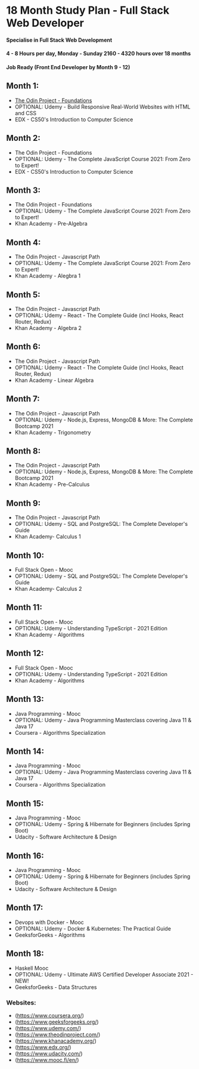 # 18 Month Study Plan - Full Stack Web Developer
#### Specialise in Full Stack Web Development
#### 4 - 8 Hours per day, Monday - Sunday 2160 - 4320 hours over 18 months
#### Job Ready (Front End Developer by Month 9 - 12)

## Month 1:
- [The Odin Project - Foundations](https://www.theodinproject.com/paths/foundations)
- OPTIONAL: Udemy - Build Responsive Real-World Websites with HTML and CSS
- EDX - CS50's Introduction to Computer Science

## Month 2:
- The Odin Project - Foundations
- OPTIONAL: Udemy - The Complete JavaScript Course 2021: From Zero to Expert!
- EDX - CS50's Introduction to Computer Science

## Month 3:
- The Odin Project - Foundations
- OPTIONAL: Udemy - The Complete JavaScript Course 2021: From Zero to Expert!
- Khan Academy - Pre-Algebra

## Month 4:
- The Odin Project - Javascript Path
- OPTIONAL: Udemy - The Complete JavaScript Course 2021: From Zero to Expert!
- Khan Academy - Alegbra 1

## Month 5:
- The Odin Project - Javascript Path
- OPTIONAL: Udemy - React - The Complete Guide (incl Hooks, React Router, Redux)
- Khan Academy - Algebra 2

## Month 6:
- The Odin Project - Javascript Path
- OPTIONAL: Udemy - React - The Complete Guide (incl Hooks, React Router, Redux)
- Khan Academy - Linear Algebra

## Month 7:
- The Odin Project - Javascript Path
- OPTIONAL: Udemy - Node.js, Express, MongoDB & More: The Complete Bootcamp 2021
- Khan Academy - Trigonometry

## Month 8:
- The Odin Project - Javascript Path
- OPTIONAL: Udemy - Node.js, Express, MongoDB & More: The Complete Bootcamp 2021
- Khan Academy - Pre-Calculus

## Month 9:
- The Odin Project - Javascript Path
- OPTIONAL: Udemy - SQL and PostgreSQL: The Complete Developer's Guide
- Khan Academy- Calculus 1

## Month 10:
- Full Stack Open - Mooc
- OPTIONAL: Udemy - SQL and PostgreSQL: The Complete Developer's Guide
- Khan Academy- Calculus 2

## Month 11:
- Full Stack Open - Mooc
- OPTIONAL: Udemy - Understanding TypeScript - 2021 Edition
- Khan Academy - Algorithms

## Month 12:
- Full Stack Open - Mooc
- OPTIONAL: Udemy - Understanding TypeScript - 2021 Edition
- Khan Academy - Algorithms

## Month 13:
- Java Programming - Mooc
- OPTIONAL: Udemy - Java Programming Masterclass covering Java 11 & Java 17
- Coursera - Algorithms Specialization

## Month 14:
- Java Programming - Mooc
- OPTIONAL: Udemy - Java Programming Masterclass covering Java 11 & Java 17
- Coursera - Algorithms Specialization

## Month 15:
- Java Programming - Mooc
- OPTIONAL: Udemy - Spring & Hibernate for Beginners (includes Spring Boot)
- Udacity - Software Architecture & Design

## Month 16:
- Java Programming - Mooc
- OPTIONAL: Udemy - Spring & Hibernate for Beginners (includes Spring Boot)
- Udacity - Software Architecture & Design

## Month 17:
- Devops with Docker - Mooc
- OPTIONAL: Udemy - Docker & Kubernetes: The Practical Guide
- GeeksforGeeks - Algorithms

## Month 18:
- Haskell Mooc
- OPTIONAL: Udemy - Ultimate AWS Certified Developer Associate 2021 - NEW!
- GeeksforGeeks - Data Structures

### Websites:
- (https://www.coursera.org/)
- (https://www.geeksforgeeks.org/)
- (https://www.udemy.com/)
- (https://www.theodinproject.com/)
- (https://www.khanacademy.org/)
- (https://www.edx.org/)
- (https://www.udacity.com/)
- (https://www.mooc.fi/en/)


